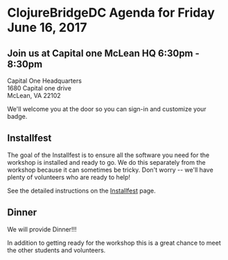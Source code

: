 ClojureBridgeDC Agenda for Friday June 16, 2017
==================================================

## Join us at Capital one McLean HQ 6:30pm - 8:30pm

Capital One Headquarters <br/>
1680 Capital one drive <br/>
McLean, VA 22102

We'll welcome you at the door so you can sign-in and customize your
badge.

## Installfest

The goal of the Installfest is to ensure all the software you
need for the workshop is installed and ready to go. We do this
separately from the workshop because it can sometimes be tricky.
Don't worry -- we'll have plenty of volunteers who are ready to help!

See the detailed instructions on the [Installfest](setup.md) page.

## Dinner

We will provide Dinner!!!

In addition to getting ready for the workshop this is
a great chance to meet the other students and volunteers.
